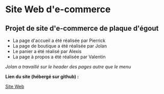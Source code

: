 # Site Web d'e-commerce

## Projet de site d'e-commerce de plaque d'égout

- La page d'accueil a été réalisée par Pierrick
- La page de boutique a été réalisée par Jolan
- Le panier a été réalisé par Alexis
- La page à propos a été réalisée par Valentin

*Jolan a travaillé sur le header des pages autre que le menu*

**Lien du site (hébergé sur github) :** 

[Site Web](https://pierrick-b.github.io/ProjetDevWeb/)
